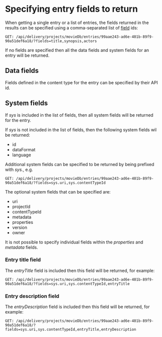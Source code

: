 # Specifying entry fields to return

When getting a single entry or a list of entries, the fields returned in the results can be specified using a comma-separated list of [field](/model/content-type.md#field) ids:

```http
GET: /api/delivery/projects/movieDb/entries/99aae243-ad6e-401b-89f9-90a51def6a18/?fields=title,synopsis,actors
```

If no fields are specified then all the data fields and system fields for an entry will be returned.

## Data fields

Fields defined in the content type for the entry can be specified by their API id.

## System fields

If *sys* is included in the list of fields, then all system fields will be returned for the entry.

If *sys* is not included in the list of fields, then the following system fields wil be returned:

* id
* dataFormat
* language

Additional system fields can be specified to be returned by being prefixed with *sys.*, e.g.

```http
GET: /api/delivery/projects/movieDb/entries/99aae243-ad6e-401b-89f9-90a51def6a18/?fields=sys.uri,sys.contentTypeId
```

The optional system fields that can be specified are:

* uri
* projectId
* contentTypeId
* metadata
* properties
* version
* owner

It is not possible to specify individual fields within the *properties* and *metadata* fields.

### Entry title field

The *entryTitle* field  is included then this field will be returned, for example:

```http
GET: /api/delivery/projects/movieDb/entries/99aae243-ad6e-401b-89f9-90a51def6a18/?fields=sys.uri,sys.contentTypeId,entryTitle
```

### Entry description field

The *entryDescription* field  is included then this field will be returned, for example:

```http
GET: /api/delivery/projects/movieDb/entries/99aae243-ad6e-401b-89f9-90a51def6a18/?fields=sys.uri,sys.contentTypeId,entryTitle,entryDescription
```
